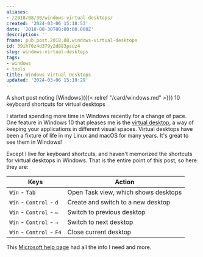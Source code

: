 ```yaml
---
aliases:
- /2018/08/30/windows-virtual-desktops/
created: '2024-03-06 15:18:53'
date: '2018-08-30T00:00:00.000Z'
description: ''
fname: pub.post.2018.08.windows-virtual-desktops
id: 39ih70z4d379y2d883psuz4
slug: windows-virtual-desktops
tags:
- windows
- tools
title: Windows Virtual Desktops
updated: '2024-03-06 15:19:29'
---
```


A short post noting [Windows]({{< relref "/card/windows.md" >}}) 10 keyboard shortcuts for virtual desktops
<!--more-->

I started spending more time in Windows recently for a change of pace. One feature in Windows 10 that pleases me is the [virtual desktop](https://en.wikipedia.org/wiki/Virtual_desktop), a way of keeping your applications in different visual spaces. Virtual desktops have been a fixture of life in my Linux and macOS for many years. It's great to see them in Windows!

Except I live for keyboard shortcuts, and haven't memorized the shortcuts for virtual desktops in Windows. That is the entire point of this post, so here they are:

Keys                     | Action
-------------------------|--------------------------------------
`Win` - `Tab`            | Open Task view, which shows desktops
`Win` - `Control` - `d`  | Create and switch to a new desktop
`Win` - `Control` - `←`  | Switch to previous desktop
`Win` - `Control` - `→`  | Switch to next desktop
`Win` - `Control` - `F4` | Close current desktop

This [Microsoft help page](https://support.microsoft.com/en-us/help/12445/windows-keyboard-shortcuts) had all the info I need and more.
